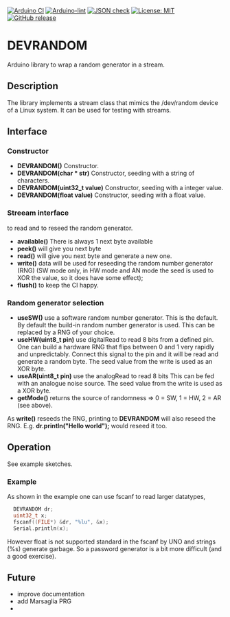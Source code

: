 
[![Arduino CI](https://github.com/RobTillaart/DEVRANDOM/workflows/Arduino%20CI/badge.svg)](https://github.com/marketplace/actions/arduino_ci)
[![Arduino-lint](https://github.com/RobTillaart/DEVRANDOM/actions/workflows/arduino-lint.yml/badge.svg)](https://github.com/RobTillaart/DEVRANDOM/actions/workflows/arduino-lint.yml)
[![JSON check](https://github.com/RobTillaart/DEVRANDOM/actions/workflows/jsoncheck.yml/badge.svg)](https://github.com/RobTillaart/DEVRANDOM/actions/workflows/jsoncheck.yml)
[![License: MIT](https://img.shields.io/badge/license-MIT-green.svg)](https://github.com/RobTillaart/DEVRANDOM/blob/master/LICENSE)
[![GitHub release](https://img.shields.io/github/release/RobTillaart/DEVRANDOM.svg?maxAge=3600)](https://github.com/RobTillaart/DEVRANDOM/releases)


# DEVRANDOM

Arduino library to wrap a random generator in a stream.


## Description

The library implements a stream class that mimics the /dev/random
device of a Linux system. It can be used for testing with streams.


## Interface

### Constructor

- **DEVRANDOM()** Constructor.
- **DEVRANDOM(char \* str)** Constructor, seeding with a string of characters.
- **DEVRANDOM(uint32_t value)** Constructor, seeding with a integer value.
- **DEVRANDOM(float value)** Constructor, seeding with a float value.


### Streeam interface

to read and to reseed the random generator.

- **available()** There is always 1 next byte available
- **peek()** will give you next byte
- **read()** will give you next byte and generate a new one.
- **write()** data will be used for reseeding the random number generator (RNG)
(SW mode only, in HW mode and AN mode the seed is used to XOR the value, so it
does have some effect);
- **flush()** to keep the CI happy.


### Random generator selection

- **useSW()** use a software random number generator. This is the default.
By default the build-in random number generator is used. 
This can be replaced by a RNG of your choice. 
- **useHW(uint8_t pin)** use digitalRead to read 8 bits from a defined pin.
One can build a hardware RNG that flips between 0 and 1 very rapidly and unpredictably.
Connect this signal to the pin and it will be read and generate a random byte.
The seed value from the write is used as an XOR byte.
- **useAR(uint8_t pin)** use the analogRead to read 8 bits
This can be fed with an analogue noise source.
The seed value from the write is used as a XOR byte.
- **getMode()** returns the source of randomness => 0 = SW, 1 = HW, 2 = AR (see above).

As **write()** reseeds the RNG, printing to **DEVRANDOM** will also reseed the RNG. 
E.g. **dr.println("Hello world");** would reseed it too.


## Operation

See example sketches.


### Example

As shown in the example one can use fscanf to read larger datatypes, 

```cpp
  DEVRANDOM dr;
  uint32_t x;
  fscanf((FILE*) &dr, "%lu", &x);
  Serial.println(x);
```
However float is not supported standard in the fscanf by UNO and strings (%s) generate garbage.
So a password generator is a bit more difficult (and a good exercise).


## Future

- improve documentation
- add Marsaglia PRG
- 
